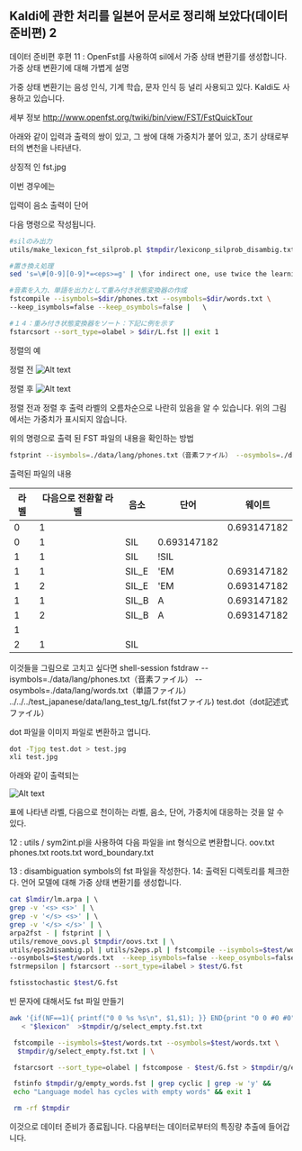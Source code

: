 ## Kaldi에 관한 처리를 일본어 문서로 정리해 보았다(데이터 준비편) 2
데이터 준비편 후편
11 : OpenFst를 사용하여 sil에서 가중 상태 변환기를 생성합니다.
가중 상태 변환기에 대해 가볍게 설명

가중 상태 변환기는 음성 인식, 기계 학습, 문자 인식 등 널리 사용되고 있다. Kaldi도 사용하고 있습니다.

세부 정보
http://www.openfst.org/twiki/bin/view/FST/FstQuickTour

아래와 같이 입력과 출력의 쌍이 있고, 그 쌍에 대해 가중치가 붙어 있고, 초기 상태로부터의 변천을 나타낸다.

상징적 인 fst.jpg

이번 경우에는

입력이 음소
출력이 단어

다음 명령으로 작성됩니다.
```bash
#silのみ出力
utils/make_lexicon_fst_silprob.pl $tmpdir/lexiconp_silprob_disambig.txt $s    rcdir/silprob.txt $silphone '#'$ndisambig | \

#置き換え処理                               
sed 's=\#[0-9][0-9]*=<eps>=g' | \for indirect one, use twice the learning rate

#音素を入力、単語を出力として重み付き状態変換器の作成                                      
fstcompile --isymbols=$dir/phones.txt --osymbols=$dir/words.txt \      
--keep_isymbols=false --keep_osymbols=false |   \ 

#１４：重み付き状態変換器をソート：下記に例を示す                     
fstarcsort --sort_type=olabel > $dir/L.fst || exit 1
```
정렬의 예

정렬 전
![Alt text](/dev-doc/GushiSnow/fig/arcsort1.jpg "Optional title")


정렬 후
![Alt text](/dev-doc/GushiSnow/fig/arcsort3.jpg "Optional title")


정렬 전과 정렬 후 출력 라벨의 오름차순으로 나란히 있음을 알 수 있습니다.
위의 그림에서는 가중치가 표시되지 않습니다.

위의 명령으로 출력 된 FST 파일의 내용을 확인하는 방법
```bash
fstprint --isymbols=./data/lang/phones.txt（音素ファイル） --osymbols=./data/lang/words.txt（単語ファイル） ../../../test_japanese/data/lang_test_tg/L.fst（fstファイル） test.txt（出力されるファイル
```
출력된 파일의 내용

|라벨|다음으로 전환할 라벨|음소|단어|웨이트|
|--|-------------------|--|--|--|
|0	|1	|		| |0.693147182|
|0	|1	|SIL	|0.693147182|
|1	|1	|SIL	|!SIL||	
|1	|1	|SIL_E	|'EM	|0.693147182|
|1	|2	|SIL_E	|'EM	|0.693147182|
|1	|1	|SIL_B	|A	|0.693147182|
|1	|2  |SIL_B	|A	|0.693147182|
|1	|	|		| |
|2	|1	|SIL| | |	

이것들을 그림으로 고치고 싶다면
shell-session
fstdraw --isymbols=./data/lang/phones.txt（音素ファイル） --osymbols=./data/lang/words.txt（単語ファイル） ../../../test_japanese/data/lang_test_tg/L.fst(fstファイル) test.dot（dot記述式ファイル）

dot 파일을 이미지 파일로 변환하고 엽니다.
```bash
dot -Tjpg test.dot > test.jpg
xli test.jpg
```
아래와 같이 출력되는

![Alt text](/dev-doc/GushiSnow/fig/test2.jpg "Optional title")

표에 나타낸 라벨, 다음으로 천이하는 라벨, 음소, 단어, 가중치에 대응하는 것을 알 수 있다.

12 : utils / sym2int.pl을 사용하여 다음 파일을 int 형식으로 변환합니다.
oov.txt
phones.txt
roots.txt
word_boundary.txt

13 : disambiguation symbols의 fst 파일을 작성한다.
14: 출력된 디렉토리를 체크한다.
언어 모델에 대해 가중 상태 변환기를 생성합니다.
```bash
cat $lmdir/lm.arpa | \                                                                 
grep -v '<s> <s>' | \                                                                
grep -v '</s> <s>' | \                                                               
grep -v '</s> </s>' | \                                                              
arpa2fst - | fstprint | \                                                            
utils/remove_oovs.pl $tmpdir/oovs.txt | \                                            
utils/eps2disambig.pl | utils/s2eps.pl | fstcompile --isymbols=$test/words.txt \     
--osymbols=$test/words.txt  --keep_isymbols=false --keep_osymbols=false | \        
fstrmepsilon | fstarcsort --sort_type=ilabel > $test/G.fst                           

fstisstochastic $test/G.fst
```
빈 문자에 대해서도 fst 파일 만들기
```bash
awk '{if(NF==1){ printf("0 0 %s %s\n", $1,$1); }} END{print "0 0 #0 #0"; print "0";}' \
   < "$lexicon"  >$tmpdir/g/select_empty.fst.txt                               

 fstcompile --isymbols=$test/words.txt --osymbols=$test/words.txt \                     
  $tmpdir/g/select_empty.fst.txt | \

 fstarcsort --sort_type=olabel | fstcompose - $test/G.fst > $tmpdir/g/empty_words.fst   

 fstinfo $tmpdir/g/empty_words.fst | grep cyclic | grep -w 'y' &&                       
 echo "Language model has cycles with empty words" && exit 1                          

 rm -rf $tmpdir
 ```
이것으로 데이터 준비가 종료됩니다.
다음부터는 데이터로부터의 특징량 추출에 들어갑니다.